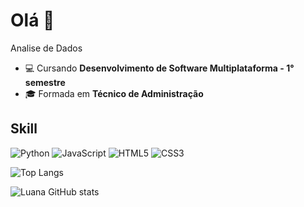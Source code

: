 <h1>Olá 👋</h1>

Analise de Dados 

<ul>
  <li>💻 Cursando <strong>Desenvolvimento de Software Multiplataforma - 1° semestre</strong></li>
  <li>🎓 Formada em <strong>Técnico de Administração</strong></strong></li>
</ul>



<h2>Skill</h2>

![Python](https://img.shields.io/badge/python-3670A0?style=for-the-badge&logo=python&logoColor=ffdd54)
![JavaScript](https://img.shields.io/badge/javascript-%23323330.svg?style=for-the-badge&logo=javascript&logoColor=%23F7DF1E)
![HTML5](https://img.shields.io/badge/html5-%23E34F26.svg?style=for-the-badge&logo=html5&logoColor=white)
![CSS3](https://img.shields.io/badge/css3-%231572B6.svg?style=for-the-badge&logo=css3&logoColor=white)

![Top Langs](https://github-readme-stats.vercel.app/api/top-langs/?username=luanarchaves&layout=compact)

![Luana GitHub stats](https://github-readme-stats.vercel.app/api?username=luanarchaves&show_icons=true&theme=dracula)    

